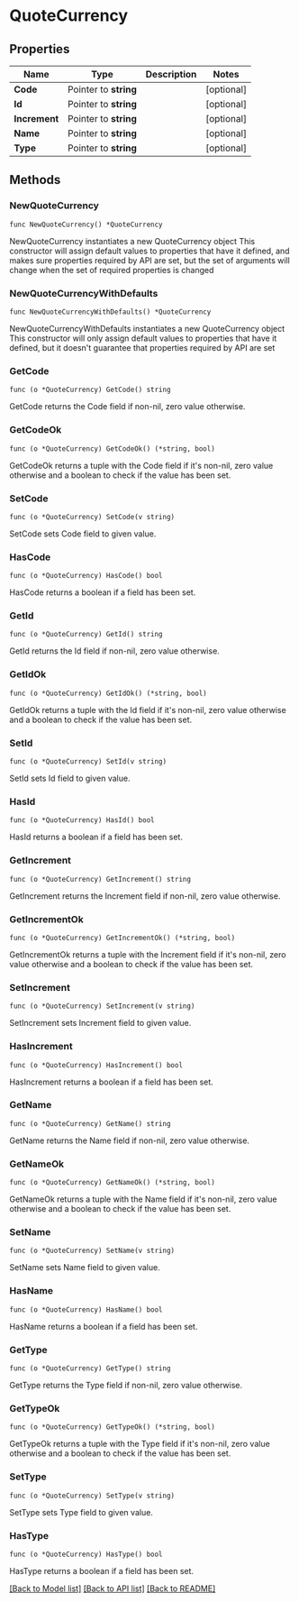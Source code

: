 # QuoteCurrency

## Properties

Name | Type | Description | Notes
------------ | ------------- | ------------- | -------------
**Code** | Pointer to **string** |  | [optional] 
**Id** | Pointer to **string** |  | [optional] 
**Increment** | Pointer to **string** |  | [optional] 
**Name** | Pointer to **string** |  | [optional] 
**Type** | Pointer to **string** |  | [optional] 

## Methods

### NewQuoteCurrency

`func NewQuoteCurrency() *QuoteCurrency`

NewQuoteCurrency instantiates a new QuoteCurrency object
This constructor will assign default values to properties that have it defined,
and makes sure properties required by API are set, but the set of arguments
will change when the set of required properties is changed

### NewQuoteCurrencyWithDefaults

`func NewQuoteCurrencyWithDefaults() *QuoteCurrency`

NewQuoteCurrencyWithDefaults instantiates a new QuoteCurrency object
This constructor will only assign default values to properties that have it defined,
but it doesn't guarantee that properties required by API are set

### GetCode

`func (o *QuoteCurrency) GetCode() string`

GetCode returns the Code field if non-nil, zero value otherwise.

### GetCodeOk

`func (o *QuoteCurrency) GetCodeOk() (*string, bool)`

GetCodeOk returns a tuple with the Code field if it's non-nil, zero value otherwise
and a boolean to check if the value has been set.

### SetCode

`func (o *QuoteCurrency) SetCode(v string)`

SetCode sets Code field to given value.

### HasCode

`func (o *QuoteCurrency) HasCode() bool`

HasCode returns a boolean if a field has been set.

### GetId

`func (o *QuoteCurrency) GetId() string`

GetId returns the Id field if non-nil, zero value otherwise.

### GetIdOk

`func (o *QuoteCurrency) GetIdOk() (*string, bool)`

GetIdOk returns a tuple with the Id field if it's non-nil, zero value otherwise
and a boolean to check if the value has been set.

### SetId

`func (o *QuoteCurrency) SetId(v string)`

SetId sets Id field to given value.

### HasId

`func (o *QuoteCurrency) HasId() bool`

HasId returns a boolean if a field has been set.

### GetIncrement

`func (o *QuoteCurrency) GetIncrement() string`

GetIncrement returns the Increment field if non-nil, zero value otherwise.

### GetIncrementOk

`func (o *QuoteCurrency) GetIncrementOk() (*string, bool)`

GetIncrementOk returns a tuple with the Increment field if it's non-nil, zero value otherwise
and a boolean to check if the value has been set.

### SetIncrement

`func (o *QuoteCurrency) SetIncrement(v string)`

SetIncrement sets Increment field to given value.

### HasIncrement

`func (o *QuoteCurrency) HasIncrement() bool`

HasIncrement returns a boolean if a field has been set.

### GetName

`func (o *QuoteCurrency) GetName() string`

GetName returns the Name field if non-nil, zero value otherwise.

### GetNameOk

`func (o *QuoteCurrency) GetNameOk() (*string, bool)`

GetNameOk returns a tuple with the Name field if it's non-nil, zero value otherwise
and a boolean to check if the value has been set.

### SetName

`func (o *QuoteCurrency) SetName(v string)`

SetName sets Name field to given value.

### HasName

`func (o *QuoteCurrency) HasName() bool`

HasName returns a boolean if a field has been set.

### GetType

`func (o *QuoteCurrency) GetType() string`

GetType returns the Type field if non-nil, zero value otherwise.

### GetTypeOk

`func (o *QuoteCurrency) GetTypeOk() (*string, bool)`

GetTypeOk returns a tuple with the Type field if it's non-nil, zero value otherwise
and a boolean to check if the value has been set.

### SetType

`func (o *QuoteCurrency) SetType(v string)`

SetType sets Type field to given value.

### HasType

`func (o *QuoteCurrency) HasType() bool`

HasType returns a boolean if a field has been set.


[[Back to Model list]](../README.md#documentation-for-models) [[Back to API list]](../README.md#documentation-for-api-endpoints) [[Back to README]](../README.md)


